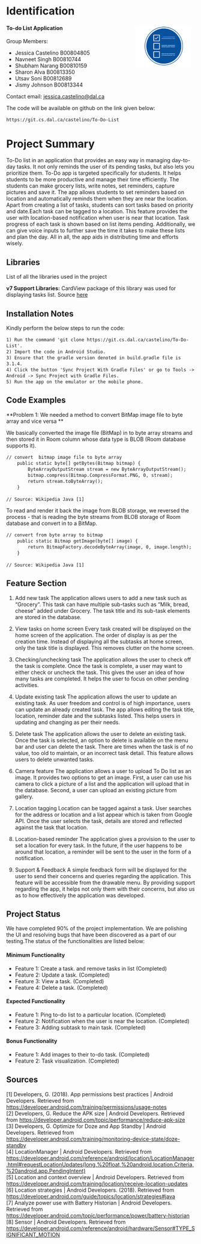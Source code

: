 # Identification
#### To-do List Application <img align="right" src="/ProjectDocumentation/LogoDesignFiles/todo.png" alt="Logo Icon"  width="150" height="113" style="float: right; margin-right: 10px;" />

Group Members: 

- Jessica Castelino  B00804805	
- Navneet Singh      B00810744	
- Shubham Narang     B00810159
- Sharon Alva        B00813350 	
- Utsav Soni         B00812689
- Jismy Johnson      B00813344

Contact email: jessica.castelino@dal.ca

The code will be available on github on the link given below:

```
https://git.cs.dal.ca/castelino/To-Do-List

```

# Project Summary
To-Do list in an application that provides an easy way in managing day-to-day tasks. It not only reminds the user of its pending tasks, but also lets you prioritize them. To-Do app is targeted specifically for students. It helps students to be more productive and manage their time efficiently. The students can make grocery lists, write notes, set reminders, capture pictures and save it. The app allows students to set reminders based on location and automatically reminds them when they are near the location. Apart from creating a list of tasks, students can sort tasks based on priority and date.Each task can be tagged to a location. This feature provides the user with location-based notification when user is near that location. Task progress of each task is shown based on list items pending. Additionally, we can give voice inputs to further save the time it takes to make these lists and plan the day. All in all, the app aids in distributing time and efforts wisely.


## Libraries
List of all the libraries used in the project

**v7 Support Libraries:** CardView package of this library was used for displaying tasks list. Source [here](https://developer.android.com/topic/libraries/support-library/packages)

## Installation Notes
Kindly perform the below steps to run the code:

```
1) Run the command 'git clone https://git.cs.dal.ca/castelino/To-Do-List'.
2) Import the code in Android Studio.
3) Ensure that the gradle version denoted in build.gradle file is 3.1.4.
4) Click the button 'Sync Project With Gradle Files' or go to Tools -> Android -> Sync Project with Gradle Files.
5) Run the app on the emulator or the mobile phone.

```
## Code Examples

**Problem 1: We needed a method to convert BitMap image file to byte array and vice versa **

 We basically converted the image file (BitMap) in to byte array streams and then stored it in Room column whose data type is BLOB (Room database supports it).
```
// convert  bitmap image file to byte array
    public static byte[] getBytes(Bitmap bitmap) {
        ByteArrayOutputStream stream = new ByteArrayOutputStream();
        bitmap.compress(Bitmap.CompressFormat.PNG, 0, stream);
        return stream.toByteArray();
    }

// Source: Wikipedia Java [1]
```
To read and render it back the image from BLOB storage, we reversed the process - that is reading the byte streams from BLOB storage of Room database and convert in to a BitMap.

```
// convert from byte array to bitmap
    public static Bitmap getImage(byte[] image) {
        return BitmapFactory.decodeByteArray(image, 0, image.length);
    }

// Source: Wikipedia Java [1]
```
## Feature Section
1) Add new task
The application allows users to add a new task such as “Grocery”. This task can have multiple sub-tasks such as “Milk, bread, cheese” added under Grocery. The task title and its sub-task elements are stored in the database. 

2) View tasks on home screen
Every task created will be displayed on the home screen of the application. The order of display is as per the creation time. Instead of displaying all the subtasks at home screen, only the task title is displayed. This removes clutter on the home screen. 

3) Checking/unchecking task
The application allows the user to check off the task is complete. Once the task is complete, a user may want to either check or uncheck the task. This gives the user an idea of how many tasks are completed. It helps the user to focus on other pending activities. 

4) Update existing task
The application allows the user to update an existing task. As user freedom and control is of high importance, users can update an already created task. The app allows editing the task title, location, reminder date and the subtasks listed. This helps users in updating and changing as per their needs. 

5) Delete task
The application allows the user to delete an existing task. Once the task is selected, an option to delete is available on the menu bar and user can delete the task. There are times when the task is of no value, too old to maintain, or an incorrect task detail. This feature allows users to delete unwanted tasks. 

6) Camera feature
The application allows a user to upload To Do list as an image. It provides two options to get an image. First, a user can use his camera to click a picture of a list and the application will upload that in the database. Second, a user can upload an existing picture from gallery.   

7) Location tagging
Location can be tagged against a task. User searches for the address or location and a list appear which is taken from Google API. Once the user selects the task, details are stored and reflected against the task that location. 

8) Location-based reminder
The application gives a provision to the user to set a location for every task. In the future, if the user happens to be around that location, a reminder will be sent to the user in the form of a notification. 

9) Support & Feedback
A simple feedback form will be displayed for the user to send their concerns and queries regarding the application. This feature will be accessible from the drawable menu. By providing support regarding the app, it helps not only them with their concerns, but also us as to how effectively the application was developed. 


## Project Status
We have completed 90% of the project implementation. We are polishing the UI and resolving bugs that have been discovered as a part of our testing.The status of the functionalities are listed below:

#### Minimum Functionality
- Feature 1: Create a task. and remove tasks in list (Completed)
- Feature 2: Update a task. (Completed)
- Feature 3: View a task. (Completed)
- Feature 4: Delete a task. (Completed)

#### Expected Functionality
- Feature 1: Ping to-do list to a particular location. (Completed)
- Feature 2: Notification when the user is near the location. (Completed)
- Feature 3: Adding subtask to main task. (Completed)

#### Bonus Functionality
- Feature 1: Add images to their to-do task. (Completed)
- Feature 2: Task visualization. (Completed)

## Sources
[1] Developers, G. (2018). App permissions best practices | Android Developers. Retrieved from https://developer.android.com/training/permissions/usage-notes<br/>
[2] Developers, G. Reduce the APK size | Android Developers. Retrieved from https://developer.android.com/topic/performance/reduce-apk-size <br/>
[3] Developers, G. Optimize for Doze and App Standby | Android Developers. Retrieved from https://developer.android.com/training/monitoring-device-state/doze-standby <br/>
[4] LocationManager  |  Android Developers. Retrieved from https://developer.android.com/reference/android/location/LocationManager.html#requestLocationUpdates(long,%20float,%20android.location.Criteria,%20android.app.PendingIntent) <br/>
[5] Location and context overview  |  Android Developers. Retrieved from https://developer.android.com/training/location/receive-location-updates <br/>
[6] Location strategies  |  Android Developers. (2018). Retrieved from https://developer.android.com/guide/topics/location/strategies#java <br/>
[7] Analyze power use with Battery Historian  |  Android Developers. Retrieved from https://developer.android.com/topic/performance/power/battery-historian <br/>
[8] Sensor  |  Android Developers. Retrieved from https://developer.android.com/reference/android/hardware/Sensor#TYPE_SIGNIFICANT_MOTION <br/>
